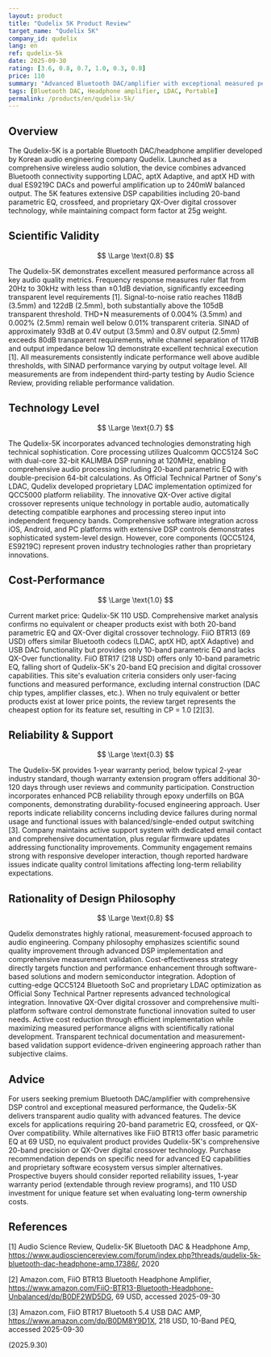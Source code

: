 ```yaml
---
layout: product
title: "Qudelix 5K Product Review"
target_name: "Qudelix 5K"
company_id: qudelix
lang: en
ref: qudelix-5k
date: 2025-09-30
rating: [3.6, 0.8, 0.7, 1.0, 0.3, 0.8]
price: 110
summary: "Advanced Bluetooth DAC/amplifier with exceptional measured performance and comprehensive DSP features, representing best-in-class 20-band parametric EQ functionality at current price point."
tags: [Bluetooth DAC, Headphone amplifier, LDAC, Portable]
permalink: /products/en/qudelix-5k/
---
```

## Overview

The Qudelix-5K is a portable Bluetooth DAC/headphone amplifier developed by Korean audio engineering company Qudelix. Launched as a comprehensive wireless audio solution, the device combines advanced Bluetooth connectivity supporting LDAC, aptX Adaptive, and aptX HD with dual ES9219C DACs and powerful amplification up to 240mW balanced output. The 5K features extensive DSP capabilities including 20-band parametric EQ, crossfeed, and proprietary QX-Over digital crossover technology, while maintaining compact form factor at 25g weight.

## Scientific Validity

$$ \Large \text{0.8} $$

The Qudelix-5K demonstrates excellent measured performance across all key audio quality metrics. Frequency response measures ruler flat from 20Hz to 30kHz with less than ±0.1dB deviation, significantly exceeding transparent level requirements [1]. Signal-to-noise ratio reaches 118dB (3.5mm) and 122dB (2.5mm), both substantially above the 105dB transparent threshold. THD+N measurements of 0.004% (3.5mm) and 0.002% (2.5mm) remain well below 0.01% transparent criteria. SINAD of approximately 93dB at 0.4V output (3.5mm) and 0.8V output (2.5mm) exceeds 80dB transparent requirements, while channel separation of 117dB and output impedance below 1Ω demonstrate excellent technical execution [1]. All measurements consistently indicate performance well above audible thresholds, with SINAD performance varying by output voltage level. All measurements are from independent third-party testing by Audio Science Review, providing reliable performance validation.

## Technology Level

$$ \Large \text{0.7} $$

The Qudelix-5K incorporates advanced technologies demonstrating high technical sophistication. Core processing utilizes Qualcomm QCC5124 SoC with dual-core 32-bit KALIMBA DSP running at 120MHz, enabling comprehensive audio processing including 20-band parametric EQ with double-precision 64-bit calculations. As Official Technical Partner of Sony's LDAC, Qudelix developed proprietary LDAC implementation optimized for QCC5000 platform reliability. The innovative QX-Over active digital crossover represents unique technology in portable audio, automatically detecting compatible earphones and processing stereo input into independent frequency bands. Comprehensive software integration across iOS, Android, and PC platforms with extensive DSP controls demonstrates sophisticated system-level design. However, core components (QCC5124, ES9219C) represent proven industry technologies rather than proprietary innovations.

## Cost-Performance

$$ \Large \text{1.0} $$

Current market price: Qudelix-5K 110 USD. Comprehensive market analysis confirms no equivalent or cheaper products exist with both 20-band parametric EQ and QX-Over digital crossover technology. FiiO BTR13 (69 USD) offers similar Bluetooth codecs (LDAC, aptX HD, aptX Adaptive) and USB DAC functionality but provides only 10-band parametric EQ and lacks QX-Over functionality. FiiO BTR17 (218 USD) offers only 10-band parametric EQ, falling short of Qudelix-5K's 20-band EQ precision and digital crossover capabilities. This site's evaluation criteria considers only user-facing functions and measured performance, excluding internal construction (DAC chip types, amplifier classes, etc.). When no truly equivalent or better products exist at lower price points, the review target represents the cheapest option for its feature set, resulting in CP = 1.0 [2][3].

## Reliability & Support

$$ \Large \text{0.3} $$

The Qudelix-5K provides 1-year warranty period, below typical 2-year industry standard, though warranty extension program offers additional 30-120 days through user reviews and community participation. Construction incorporates enhanced PCB reliability through epoxy underfills on BGA components, demonstrating durability-focused engineering approach. User reports indicate reliability concerns including device failures during normal usage and functional issues with balanced/single-ended output switching [3]. Company maintains active support system with dedicated email contact and comprehensive documentation, plus regular firmware updates addressing functionality improvements. Community engagement remains strong with responsive developer interaction, though reported hardware issues indicate quality control limitations affecting long-term reliability expectations.

## Rationality of Design Philosophy

$$ \Large \text{0.8} $$

Qudelix demonstrates highly rational, measurement-focused approach to audio engineering. Company philosophy emphasizes scientific sound quality improvement through advanced DSP implementation and comprehensive measurement validation. Cost-effectiveness strategy directly targets function and performance enhancement through software-based solutions and modern semiconductor integration. Adoption of cutting-edge QCC5124 Bluetooth SoC and proprietary LDAC optimization as Official Sony Technical Partner represents advanced technological integration. Innovative QX-Over digital crossover and comprehensive multi-platform software control demonstrate functional innovation suited to user needs. Active cost reduction through efficient implementation while maximizing measured performance aligns with scientifically rational development. Transparent technical documentation and measurement-based validation support evidence-driven engineering approach rather than subjective claims.

## Advice

For users seeking premium Bluetooth DAC/amplifier with comprehensive DSP control and exceptional measured performance, the Qudelix-5K delivers transparent audio quality with advanced features. The device excels for applications requiring 20-band parametric EQ, crossfeed, or QX-Over compatibility. While alternatives like FiiO BTR13 offer basic parametric EQ at 69 USD, no equivalent product provides Qudelix-5K's comprehensive 20-band precision or QX-Over digital crossover technology. Purchase recommendation depends on specific need for advanced EQ capabilities and proprietary software ecosystem versus simpler alternatives. Prospective buyers should consider reported reliability issues, 1-year warranty period (extendable through review programs), and 110 USD investment for unique feature set when evaluating long-term ownership costs.

## References

[1] Audio Science Review, Qudelix-5K Bluetooth DAC & Headphone Amp, https://www.audiosciencereview.com/forum/index.php?threads/qudelix-5k-bluetooth-dac-headphone-amp.17386/, 2020

[2] Amazon.com, FiiO BTR13 Bluetooth Headphone Amplifier, https://www.amazon.com/FiiO-BTR13-Bluetooth-Headphone-Unbalanced/dp/B0DF2WD5DG, 69 USD, accessed 2025-09-30

[3] Amazon.com, FiiO BTR17 Bluetooth 5.4 USB DAC AMP, https://www.amazon.com/dp/B0DM8Y9D1X, 218 USD, 10-Band PEQ, accessed 2025-09-30

(2025.9.30)